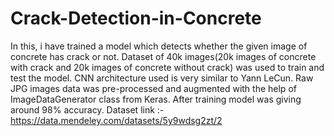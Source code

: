 # Crack-Detection-in-Concrete
In this, i have trained a model which detects whether the given image of concrete has crack or not. Dataset of 40k images(20k images of concrete with crack and 20k images of concrete without crack) was used to train and test the model. CNN architecture used is very similar to Yann LeCun. Raw JPG images data was pre-processed and augmented with the help of ImageDataGenerator class from Keras. After training model was giving around 98% accuracy.
Dataset link :- https://data.mendeley.com/datasets/5y9wdsg2zt/2
